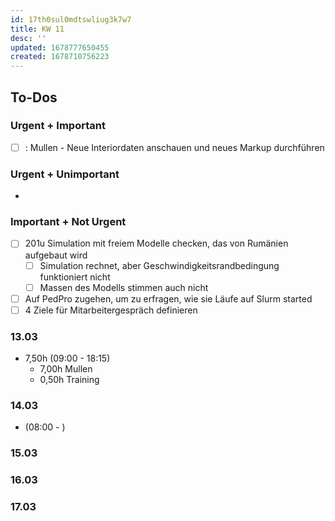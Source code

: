 ```yaml
---
id: 17th0sul0mdtswliug3k7w7
title: KW 11
desc: ''
updated: 1678777650455
created: 1678710756223
---
```

## To-Dos
### Urgent + Important
- [ ] : Mullen - Neue Interiordaten anschauen und neues Markup durchführen
### Urgent + Unimportant
- 
### Important + Not Urgent
- [ ] 201u Simulation mit freiem Modelle checken, das von Rumänien aufgebaut wird
  - [ ] Simulation rechnet, aber Geschwindigkeitsrandbedingung funktioniert nicht
  - [ ] Massen des Modells stimmen auch nicht
- [ ] Auf PedPro zugehen, um zu erfragen, wie sie Läufe auf Slurm started
- [ ] 4 Ziele für Mitarbeitergespräch definieren

### 13.03
-  7,50h (09:00 - 18:15)
   -  7,00h Mullen
   -  0,50h Training

### 14.03
- (08:00 - )

### 15.03


### 16.03


### 17.03

